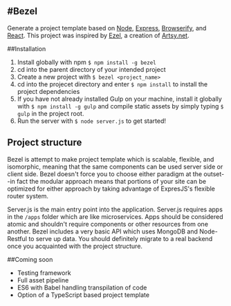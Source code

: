 #Bezel
-------------

Generate a project template based on [Node](https://nodejs.org/en/), [Express](https://www.npmjs.com/package/express), [Browserify](https://www.npmjs.com/package/browserify), and [React](https://www.npmjs.com/package/react). This project was inspired by [Ezel](http://ezeljs.com/), a creation of [Artsy.net](http://artsy.net/).

##Installation
1. Install globally with npm `$ npm install -g bezel`
2. cd into the parent directory of your intended project
3. Create a new project with `$ bezel <project_name>`
4. cd into the projecet directory and enter `$ npm install` to install the project dependencies
5. If you have not already installed Gulp on your machine, install it globally with `$ npm install -g gulp` and compile static assets by simply typing `$ gulp` in the project root.
5. Run the server with `$ node server.js` to get started!

## Project structure
Bezel is attempt to make project template which is scalable, flexible, and isomorphic, meaning that the same components can be used server side or client side. Bezel doesn't force you to choose either paradigm at the outset--in fact the modular approach means that portions of your site can be optimized for either approach by taking advantage of ExpresJS's flexible router system. 

Server.js is the main entry point into the application. Server.js requires apps in the `/apps` folder which are like microservices. Apps should be considered atomic and shouldn't require components or other resources from one another. Bezel includes a very basic API which uses MongoDB and Node-Restful to serve up data. You should definitely migrate to a real backend once you acquainted with the project structure.

##Coming soon
- Testing framework
- Full asset pipeline
- ES6 with Babel handling transpilation of code
- Option of a TypeScript based project template
